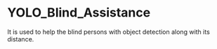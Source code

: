 # YOLO_Blind_Assistance
It is used to help the blind persons with object detection along with its distance.
